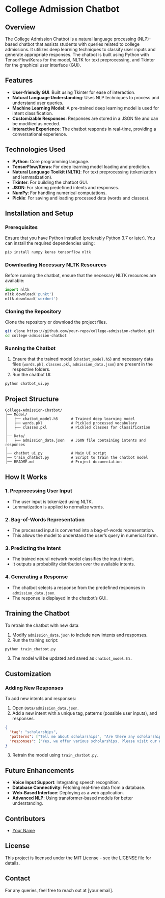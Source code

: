 # College Admission Chatbot

## Overview
The College Admission Chatbot is a natural language processing (NLP)-based chatbot that assists students with queries related to college admissions. It utilizes deep learning techniques to classify user inputs and generate appropriate responses. The chatbot is built using Python with TensorFlow/Keras for the model, NLTK for text preprocessing, and Tkinter for the graphical user interface (GUI).

## Features
- **User-friendly GUI**: Built using Tkinter for ease of interaction.
- **Natural Language Understanding**: Uses NLP techniques to process and understand user queries.
- **Machine Learning Model**: A pre-trained deep learning model is used for intent classification.
- **Customizable Responses**: Responses are stored in a JSON file and can be modified as needed.
- **Interactive Experience**: The chatbot responds in real-time, providing a conversational experience.

## Technologies Used
- **Python**: Core programming language.
- **TensorFlow/Keras**: For deep learning model loading and prediction.
- **Natural Language Toolkit (NLTK)**: For text preprocessing (tokenization and lemmatization).
- **Tkinter**: For building the chatbot GUI.
- **JSON**: For storing predefined intents and responses.
- **NumPy**: For handling numerical computations.
- **Pickle**: For saving and loading processed data (words and classes).

## Installation and Setup
### Prerequisites
Ensure that you have Python installed (preferably Python 3.7 or later). You can install the required dependencies using:
```sh
pip install numpy keras tensorflow nltk
```

### Downloading Necessary NLTK Resources
Before running the chatbot, ensure that the necessary NLTK resources are available:
```python
import nltk
nltk.download('punkt')
nltk.download('wordnet')
```

### Cloning the Repository
Clone the repository or download the project files.
```sh
git clone https://github.com/your-repo/college-admission-chatbot.git
cd college-admission-chatbot
```

### Running the Chatbot
1. Ensure that the trained model (`chatbot_model.h5`) and necessary data files (`words.pkl`, `classes.pkl`, `admission_data.json`) are present in the respective folders.
2. Run the chatbot UI:
```sh
python chatbot_ui.py
```

## Project Structure
```
College-Admission-Chatbot/
│── Model/
│   ├── chatbot_model.h5      # Trained deep learning model
│   ├── words.pkl             # Pickled processed vocabulary
│   ├── classes.pkl           # Pickled classes for classification
│
│── Data/
│   ├── admission_data.json   # JSON file containing intents and responses
│
│── chatbot_ui.py             # Main UI script
│── train_chatbot.py          # Script to train the chatbot model
│── README.md                 # Project documentation
```

## How It Works
### 1. **Preprocessing User Input**
- The user input is tokenized using NLTK.
- Lemmatization is applied to normalize words.

### 2. **Bag-of-Words Representation**
- The processed input is converted into a bag-of-words representation.
- This allows the model to understand the user’s query in numerical form.

### 3. **Predicting the Intent**
- The trained neural network model classifies the input intent.
- It outputs a probability distribution over the available intents.

### 4. **Generating a Response**
- The chatbot selects a response from the predefined responses in `admission_data.json`.
- The response is displayed in the chatbot’s GUI.

## Training the Chatbot
To retrain the chatbot with new data:
1. Modify `admission_data.json` to include new intents and responses.
2. Run the training script:
```sh
python train_chatbot.py
```
3. The model will be updated and saved as `chatbot_model.h5`.

## Customization
### Adding New Responses
To add new intents and responses:
1. Open `Data/admission_data.json`.
2. Add a new intent with a unique tag, patterns (possible user inputs), and responses.
```json
{
  "tag": "scholarships",
  "patterns": ["Tell me about scholarships", "Are there any scholarships available?"],
  "responses": ["Yes, we offer various scholarships. Please visit our website for more details."]
}
```
3. Retrain the model using `train_chatbot.py`.

## Future Enhancements
- **Voice Input Support**: Integrating speech recognition.
- **Database Connectivity**: Fetching real-time data from a database.
- **Web-Based Interface**: Deploying as a web application.
- **Advanced NLP**: Using transformer-based models for better understanding.

## Contributors
- [Your Name](https://github.com/your-profile)

## License
This project is licensed under the MIT License - see the LICENSE file for details.

## Contact
For any queries, feel free to reach out at [your email].